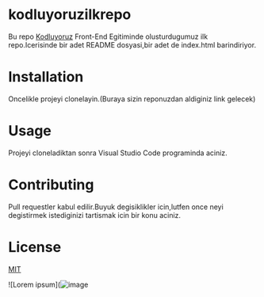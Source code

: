 # kodluyoruzilkrepo
Bu repo [Kodluyoruz](https://github.com/Tesnimm/kodluyoruzilkrepo.git) Front-End Egitiminde olusturdugumuz ilk repo.Icerisinde bir adet README dosyasi,bir adet de index.html barindiriyor.

# Installation
Oncelikle projeyi clonelayin.(Buraya sizin reponuzdan aldiginiz link gelecek)

# Usage
Projeyi cloneladiktan sonra Visual Studio Code programinda aciniz.

# Contributing

Pull requestler kabul edilir.Buyuk degisiklikler icin,lutfen once neyi degistirmek istediginizi tartismak icin bir konu aciniz.

# License 
[MIT](https://github.com/Tesnimm/kodluyoruzilkrepo)

![Lorem ipsum](![image](https://1drv.ms/i/s!AnQ5pajgNsCGxmNeEULx57TdySzX)

